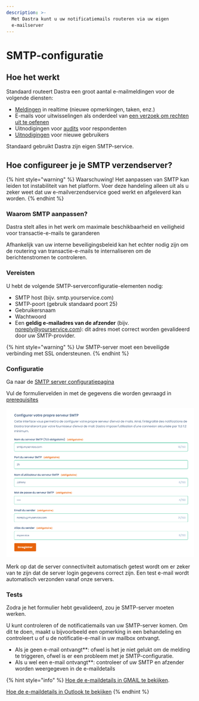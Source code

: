 ```yaml
---
description: >-
  Met Dastra kunt u uw notificatiemails routeren via uw eigen
  e-mailserver
---
```


# SMTP-configuratie

## Hoe het werkt

Standaard routeert Dastra een groot aantal e-mailmeldingen voor de volgende diensten:&#x20;

* [Meldingen](notifications.md) in realtime (nieuwe opmerkingen, taken, enz.)
* E-mails voor uitwisselingen als onderdeel van [een verzoek om rechten uit te oefenen](../gerer-les-exercices-des-droits/)
* Uitnodigingen voor [audits](../audit/) voor respondenten
* [Uitnodigingen](../../commencer/commencer/inviter-utilisateurs.md) voor nieuwe gebruikers

Standaard gebruikt Dastra zijn eigen SMTP-service.

## Hoe configureer je je SMTP verzendserver?

{% hint style="warning" %}
Waarschuwing! Het aanpassen van SMTP kan leiden tot instabiliteit van het platform. Voer deze handeling alleen uit als u zeker weet dat uw e-mailverzendservice goed werkt en afgeleverd kan worden.
{% endhint %}

### Waarom SMTP aanpassen?

Dastra stelt alles in het werk om maximale beschikbaarheid en veiligheid voor transactie-e-mails te garanderen &#x20;

Afhankelijk van uw interne beveiligingsbeleid kan het echter nodig zijn om de routering van transactie-e-mails te internaliseren om de berichtenstromen te controleren.

### Vereisten

U hebt de volgende SMTP-serverconfiguratie-elementen nodig:&#x20;

* SMTP host (bijv. smtp.yourservice.com)
* SMTP-poort (gebruik standaard poort 25)
* Gebruikersnaam
* Wachtwoord
* Een **geldig e-mailadres van de afzender** (bijv. noreply@yourservice.com): dit adres moet correct worden gevalideerd door uw SMTP-provider.

{% hint style="warning" %}
Uw SMTP-server moet een beveiligde verbinding met SSL ondersteunen.
{% endhint %}

### Configuratie

Ga naar de [SMTP server configuratiepagina](https://app.dastra.eu/general-settings/smtp)

Vul de formuliervelden in met de gegevens die worden gevraagd in [prerequisites](configuration-du-smtp.md#prerequisites)

![](<../../.gitbook/assets/image (249) (1).png>)

Merk op dat de server connectiviteit automatisch getest wordt om er zeker van te zijn dat de server login gegevens correct zijn. Een test e-mail wordt automatisch verzonden vanaf onze servers.

### Tests

Zodra je het formulier hebt gevalideerd, zou je SMTP-server moeten werken.

U kunt controleren of de notificatiemails van uw SMTP-server komen. Om dit te doen, maakt u bijvoorbeeld een opmerking in een behandeling en controleert u of u de notificatie-e-mail in uw mailbox ontvangt.

* Als je geen e-mail ontvangt**: ofwel is het je niet gelukt om de melding te triggeren, ofwel is er een probleem met je SMTP-configuratie.
* Als u wel een e-mail ontvangt**: controleer of uw SMTP en afzender worden weergegeven in de e-maildetails &#x20;

{% hint style="info" %}
[Hoe de e-maildetails in GMAIL te bekijken](https://support.google.com/mail/answer/29436?hl=fr).&#x20;

[Hoe de e-maildetails in Outlook te bekijken](https://support.microsoft.com/fr-fr/office/afficher-les-en-t%C3%AAtes-de-message-internet-dans-outlook-cd039382-dc6e-4264-ac74-c048563d212c)
{% endhint %}